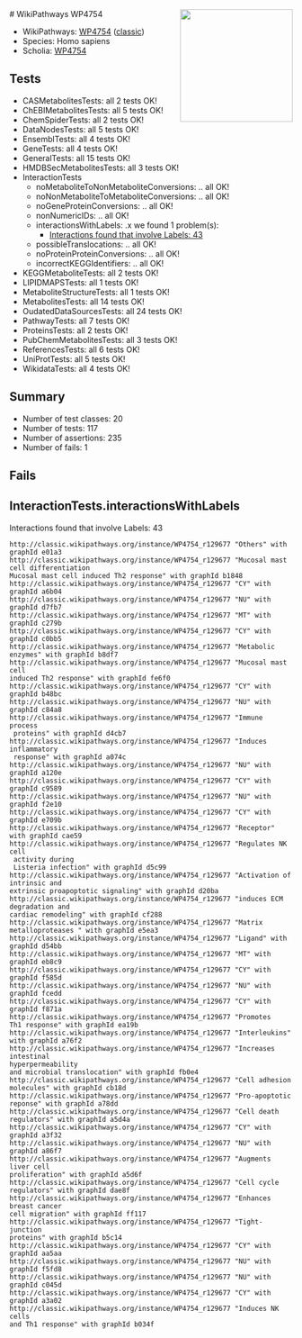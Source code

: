 <img style="float: right; width: 200px" src="https://upload.wikimedia.org/wikipedia/commons/thumb/8/83/Wplogo_with_text_500.png/640px-Wplogo_with_text_500.png" />
# WikiPathways WP4754

* WikiPathways: [WP4754](https://wikipathways.org/pathways/WP4754) ([classic](https://classic.wikipathways.org/instance/WP4754))
* Species: Homo sapiens
* Scholia: [WP4754](https://scholia.toolforge.org/wikipathways/WP4754)
## Tests
* CASMetabolitesTests: all 2 tests OK!
* ChEBIMetabolitesTests: all 5 tests OK!
* ChemSpiderTests: all 2 tests OK!
* DataNodesTests: all 5 tests OK!
* EnsemblTests: all 4 tests OK!
* GeneTests: all 4 tests OK!
* GeneralTests: all 15 tests OK!
* HMDBSecMetabolitesTests: all 3 tests OK!
* InteractionTests
    * noMetaboliteToNonMetaboliteConversions: .. all OK!
    * noNonMetaboliteToMetaboliteConversions: .. all OK!
    * noGeneProteinConversions: .. all OK!
    * nonNumericIDs: .. all OK!
    * interactionsWithLabels: .x we found 1 problem(s):
        * [Interactions found that involve Labels: 43](#fe97a918)
    * possibleTranslocations: .. all OK!
    * noProteinProteinConversions: .. all OK!
    * incorrectKEGGIdentifiers: .. all OK!
* KEGGMetaboliteTests: all 2 tests OK!
* LIPIDMAPSTests: all 1 tests OK!
* MetaboliteStructureTests: all 1 tests OK!
* MetabolitesTests: all 14 tests OK!
* OudatedDataSourcesTests: all 24 tests OK!
* PathwayTests: all 7 tests OK!
* ProteinsTests: all 2 tests OK!
* PubChemMetabolitesTests: all 3 tests OK!
* ReferencesTests: all 6 tests OK!
* UniProtTests: all 5 tests OK!
* WikidataTests: all 4 tests OK!


## Summary

* Number of test classes: 20
* Number of tests: 117
* Number of assertions: 235
* Number of fails: 1

## Fails

<a name="fe97a918" />

## InteractionTests.interactionsWithLabels

Interactions found that involve Labels: 43
```
http://classic.wikipathways.org/instance/WP4754_r129677 "Others" with graphId e01a3
http://classic.wikipathways.org/instance/WP4754_r129677 "Mucosal mast cell differentiation
Mucosal mast cell induced Th2 response" with graphId b1848
http://classic.wikipathways.org/instance/WP4754_r129677 "CY" with graphId a6b04
http://classic.wikipathways.org/instance/WP4754_r129677 "NU" with graphId d7fb7
http://classic.wikipathways.org/instance/WP4754_r129677 "MT" with graphId c279b
http://classic.wikipathways.org/instance/WP4754_r129677 "CY" with graphId c0bb5
http://classic.wikipathways.org/instance/WP4754_r129677 "Metabolic enzymes" with graphId b8df7
http://classic.wikipathways.org/instance/WP4754_r129677 "Mucosal mast cell
induced Th2 response" with graphId fe6f0
http://classic.wikipathways.org/instance/WP4754_r129677 "CY" with graphId b48bc
http://classic.wikipathways.org/instance/WP4754_r129677 "NU" with graphId c84a8
http://classic.wikipathways.org/instance/WP4754_r129677 "Immune process
 proteins" with graphId d4cb7
http://classic.wikipathways.org/instance/WP4754_r129677 "Induces inflammatory
 response" with graphId a074c
http://classic.wikipathways.org/instance/WP4754_r129677 "NU" with graphId a120e
http://classic.wikipathways.org/instance/WP4754_r129677 "CY" with graphId c9589
http://classic.wikipathways.org/instance/WP4754_r129677 "NU" with graphId f2e10
http://classic.wikipathways.org/instance/WP4754_r129677 "CY" with graphId e709b
http://classic.wikipathways.org/instance/WP4754_r129677 "Receptor" with graphId cae59
http://classic.wikipathways.org/instance/WP4754_r129677 "Regulates NK cell
 activity during
 Listeria infection" with graphId d5c99
http://classic.wikipathways.org/instance/WP4754_r129677 "Activation of intrinsic and 
extrinsic proapoptotic signaling" with graphId d20ba
http://classic.wikipathways.org/instance/WP4754_r129677 "induces ECM degradation and
cardiac remodeling" with graphId cf288
http://classic.wikipathways.org/instance/WP4754_r129677 "Matrix metalloproteases " with graphId e5ea3
http://classic.wikipathways.org/instance/WP4754_r129677 "Ligand" with graphId d54bb
http://classic.wikipathways.org/instance/WP4754_r129677 "MT" with graphId eb8c9
http://classic.wikipathways.org/instance/WP4754_r129677 "CY" with graphId f585d
http://classic.wikipathways.org/instance/WP4754_r129677 "NU" with graphId fcedd
http://classic.wikipathways.org/instance/WP4754_r129677 "CY" with graphId f871a
http://classic.wikipathways.org/instance/WP4754_r129677 "Promotes 
Th1 response" with graphId ea19b
http://classic.wikipathways.org/instance/WP4754_r129677 "Interleukins" with graphId a76f2
http://classic.wikipathways.org/instance/WP4754_r129677 "Increases intestinal
hyperpermeability
and microbial translocation" with graphId fb0e4
http://classic.wikipathways.org/instance/WP4754_r129677 "Cell adhesion
molecules" with graphId cb18d
http://classic.wikipathways.org/instance/WP4754_r129677 "Pro-apoptotic
reponse" with graphId a78dd
http://classic.wikipathways.org/instance/WP4754_r129677 "Cell death
regulators" with graphId a5d4a
http://classic.wikipathways.org/instance/WP4754_r129677 "CY" with graphId a3f32
http://classic.wikipathways.org/instance/WP4754_r129677 "NU" with graphId a86f7
http://classic.wikipathways.org/instance/WP4754_r129677 "Augments liver cell
proliferation" with graphId a5d6f
http://classic.wikipathways.org/instance/WP4754_r129677 "Cell cycle
regulators" with graphId dae8f
http://classic.wikipathways.org/instance/WP4754_r129677 "Enhances breast cancer 
cell migration" with graphId ff117
http://classic.wikipathways.org/instance/WP4754_r129677 "Tight-junction
proteins" with graphId b5c14
http://classic.wikipathways.org/instance/WP4754_r129677 "CY" with graphId aa5aa
http://classic.wikipathways.org/instance/WP4754_r129677 "NU" with graphId f5fd8
http://classic.wikipathways.org/instance/WP4754_r129677 "NU" with graphId c045d
http://classic.wikipathways.org/instance/WP4754_r129677 "CY" with graphId a3a02
http://classic.wikipathways.org/instance/WP4754_r129677 "Induces NK cells
and Th1 response" with graphId b034f
```

